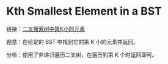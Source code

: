 # Kth Smallest Element in a BST

链接：[二叉搜索树中第K小的元素](https://leetcode-cn.com/problems/kth-smallest-element-in-a-bst/)

题意：在给定的 BST 中找到它的第 K 小的元素并返回。

分析：使用了非递归遍历二叉树，在遍历到第 K 个时返回即可。